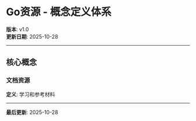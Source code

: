 # Go资源 - 概念定义体系

**版本**: v1.0  
**更新日期**: 2025-10-28

---

## 核心概念

### 文档资源

**定义**: 学习和参考材料

---

**最后更新**: 2025-10-28

